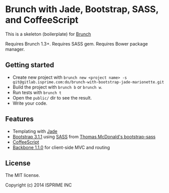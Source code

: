 # Brunch with Jade, Bootstrap, SASS, and CoffeeScript
This is a skeleton (boilerplate) for [Brunch](http://brunch.io)

Requires Brunch 1.3+.
Requires SASS gem.
Requires Bower package manager.

## Getting started
* Create new project with `brunch new <project name> -s git@gitlab.isprime.com:do/brunch-with-bootstrap-jade-marionette.git`
* Build the project with `brunch b` or `brunch w`.
* Run tests with `brunch t`
* Open the `public/` dir to see the result.
* Write your code.

## Features
* Templating with [Jade](http://jade-lang.com)
* [Bootstrap 3.1.1](http://twitter.github.com/bootstrap/) using [SASS](http://sass-lang.com) from [Thomas McDonald's bootstrap-sass](https://github.com/thomas-mcdonald/bootstrap-sass/)
* [CoffeeScript](http://coffeescript.org)
* [Backbone 1.1.0](http://backbonejs.org) for client-side MVC and routing

## License
The MIT license.

Copyright (c) 2014 ISPRIME INC
